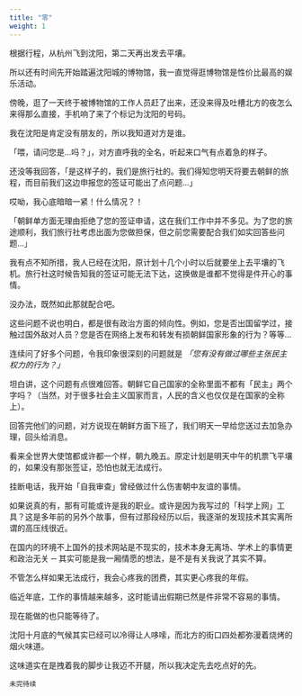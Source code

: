 ```yaml
---
title: "零"
weight: 1
---
```


根据行程，从杭州飞到沈阳，第二天再出发去平壤。

所以还有时间先开始踏遍沈阳城的博物馆，我一直觉得逛博物馆是性价比最高的娱乐活动。

傍晚，逛了一天终于被博物馆的工作人员赶了出来，还没来得及吐槽北方的夜怎么来得那么直接，手机响了来了个标记为沈阳的号码。

我在沈阳是肯定没有朋友的，所以我知道对方是谁。

「喂，请问您是…吗？」，对方直呼我的全名，听起来口气有点着急的样子。

还没等我回答，「是这样子的，我们是旅行社的。我们得知您明天将要去朝鲜的旅程，而目前我们这边申报您的签证可能出了点问题…」

哎呦，我心底暗暗一紧！什么情况？！

「朝鲜单方面无理由拒绝了您的签证申请，这在我们工作中并不多见。为了您的旅途顺利，我们旅行社考虑出面为您做担保，但之前您需要配合我们如实回答些问题…」

我有点不知所措，我人已经在沈阳，原计划十几个小时以后就要坐上去平壤的飞机。旅行社这时候告知我的签证可能无法下达，这换做是谁都不觉得是件开心的事情。

没办法，既然如此那就配合吧。

这些问题不说也明白，都是很有政治方面的倾向性。例如，您是否出国留学过，接触过国外敌对人员？您是否在网络上发布和转发有损朝鲜国家形象的行为？等等…

连续问了好多个问题，令我印象很深刻的问题就是 *「您有没有做过哪些主张民主权力的行为？」*

坦白讲，这个问题有点很难回答。朝鲜它自己国家的全称里面不都有「民主」两个字吗？（当然，对于很多社会主义国家而言，人民的含义也仅仅是在国家的全称上）。

回答完他们的问题，对方说现在朝鲜方面下班了，我们明天一早给您送过去加急办理，回头给消息。

看来全世界大使馆都或许都一个样，朝九晚五。原定计划是明天中午的机票飞平壤的，如果没有那张签证，恐怕也就无法成行。

挂断电话，我开始「自我审查」曾经做过什么伤害朝中友谊的事情。

如果说真的有，那有可能或许是我的职业。或许是因为我写过的「科学上网」工具？这是多年前的另外个故事，但有过那段经历以后，我逐渐的发现技术其实离所谓的高压线很近。

在国内的环境不上国外的技术网站是不现实的，技术本身无离场、学术上的事情更和政治无关 ─ 其实可能是我一厢情愿的想法，是不是有关我说了其实不算。

不管怎么样如果无法成行，我会心疼我的团费，其实更心疼我的年假。

临近年底，工作的事情越来越多，这时能请出假期已然是件非常不容易的事情。

现在能做的也只能等待了。

沈阳十月底的气候其实已经可以冷得让人哆嗦，而北方的街口四处都弥漫着烧烤的烟火味道。

这味道实在是拽着我的脚步让我迈不开腿，所以我决定先去吃点好的先。

`未完待续`
